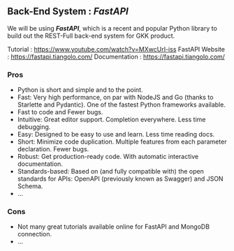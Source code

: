 ## Back-End System : *FastAPI*
We will be using ***FastAPI***, which is a recent and popular Python library to build out the REST-Full back-end system for GKK product.

Tutorial : https://www.youtube.com/watch?v=MXwcUrI-iss
FastAPI Website : https://fastapi.tiangolo.com/
Documentation : https://fastapi.tiangolo.com/

### Pros
- Python is short and simple and to the point. 
- Fast: Very high performance, on par with NodeJS and Go (thanks to Starlette and Pydantic). One of the fastest Python frameworks available.
- Fast to code and Fewer bugs.
- Intuitive: Great editor support. Completion everywhere. Less time debugging.
- Easy: Designed to be easy to use and learn. Less time reading docs.
- Short: Minimize code duplication. Multiple features from each parameter declaration. Fewer bugs.
- Robust: Get production-ready code. With automatic interactive documentation.
- Standards-based: Based on (and fully compatible with) the open standards for APIs: OpenAPI (previously known as Swagger) and JSON Schema.
- ...


### Cons
- Not many great tutorials available online for FastAPI and MongoDB connection.
- ...